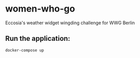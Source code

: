 # women-who-go
Eccosia's weather widget wingding challenge for WWG Berlin

## Run the application:

```
docker-compose up
```
